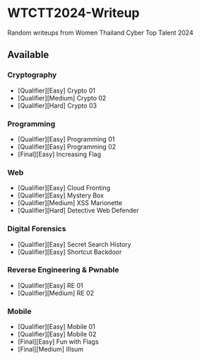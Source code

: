 # WTCTT2024-Writeup
Random writeups from Women Thailand Cyber Top Talent 2024

## Available
### Cryptography
- [Qualifier][Easy] Crypto 01
- [Qualifier][Medium] Crypto 02
- [Qualifier][Hard] Crypto 03

### Programming
- [Qualifier][Easy] Programming 01
- [Qualifier][Easy] Programming 02
- [Final][Easy] Increasing Flag

### Web
- [Qualifier][Easy] Cloud Fronting
- [Qualifier][Easy] Mystery Box
- [Qualifier][Medium] XSS Marionette
- [Qualifier][Hard] Detective Web Defender

### Digital Forensics
- [Qualifier][Easy] Secret Search History
- [Qualifier][Easy] Shortcut Backdoor

### Reverse Engineering & Pwnable
- [Qualifier][Easy] RE 01
- [Qualifier][Medium] RE 02

### Mobile
- [Qualifier][Easy] Mobile 01
- [Qualifier][Easy] Mobile 02
- [Final][Easy] Fun with Flags
- [Final][Medium] IIIsum
